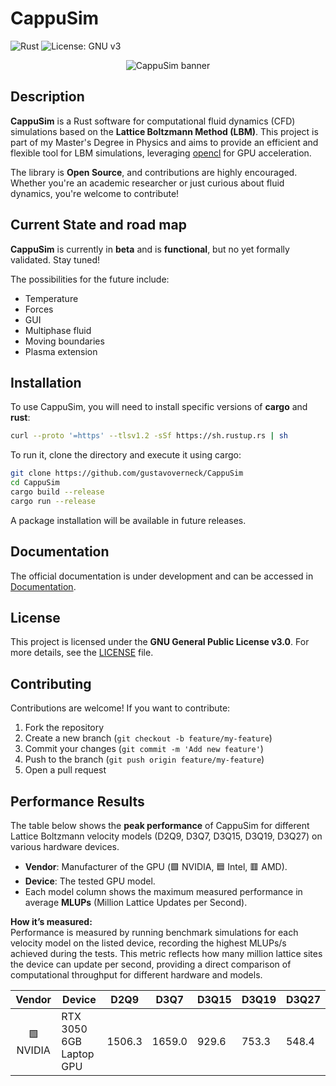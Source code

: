 # CappuSim
![Rust](https://img.shields.io/badge/rust-%23000000.svg?style=for-the-badge&logo=rust&logoColor=white) ![License: GNU v3](https://img.shields.io/badge/License-GNU%20v3-blue.svg)  

<p align="center">
  <img src="https://github.com/user-attachments/assets/fc920e2a-e6f2-48cb-a463-5ead9f9dd9b1" alt="CappuSim banner"/>
</p>

## Description  
**CappuSim** is a Rust software for computational fluid dynamics (CFD) simulations based on the **Lattice Boltzmann Method (LBM)**. This project is part of my Master's Degree in Physics and aims to provide an efficient and flexible tool for LBM simulations, leveraging [opencl](https://www.khronos.org/opencl/) for GPU acceleration.  

The library is **Open Source**, and contributions are highly encouraged. Whether you're an academic researcher or just curious about fluid dynamics, you're welcome to contribute!  

## Current State and road map
**CappuSim** is currently in **beta** and is **functional**, but no yet formally validated. Stay tuned!

The possibilities for the future include:
- Temperature
- Forces
- GUI
- Multiphase fluid
- Moving boundaries
- Plasma extension

## Installation  
To use CappuSim, you will need to install specific versions of **cargo** and **rust**: 

```bash
curl --proto '=https' --tlsv1.2 -sSf https://sh.rustup.rs | sh
```
To run it, clone the directory and execute it using cargo:

```bash
git clone https://github.com/gustavoverneck/CappuSim
cd CappuSim
cargo build --release
cargo run --release
```

A package installation will be available in future releases.

## Documentation
The official documentation is under development and can be accessed in [Documentation](https://gustavoverneck.github.io/CappuSim/).  

## License  
This project is licensed under the **GNU General Public License v3.0**. For more details, see the [LICENSE](LICENSE) file.  

## Contributing  
Contributions are welcome! If you want to contribute:  
1. Fork the repository  
2. Create a new branch (`git checkout -b feature/my-feature`)  
3. Commit your changes (`git commit -m 'Add new feature'`)  
4. Push to the branch (`git push origin feature/my-feature`)  
5. Open a pull request

## Performance Results

The table below shows the **peak performance** of CappuSim for different Lattice Boltzmann velocity models (D2Q9, D3Q7, D3Q15, D3Q19, D3Q27) on various hardware devices.  
- **Vendor**: Manufacturer of the GPU (🟩 NVIDIA, 🟦 Intel, 🟥 AMD).
- **Device**: The tested GPU model.
- Each model column shows the maximum measured performance in average **MLUPs** (Million Lattice Updates per Second).

**How it’s measured:**  
Performance is measured by running benchmark simulations for each velocity model on the listed device, recording the highest MLUPs/s achieved during the tests. This metric reflects how many million lattice sites the device can update per second, providing a direct comparison of computational throughput for different hardware and models.

| Vendor      | Device                         | D2Q9   | D3Q7   | D3Q15  | D3Q19  | D3Q27  |
|:----------: |-------------------------------|--------|--------|--------|--------|--------|
| 🟩 NVIDIA   | RTX 3050 6GB Laptop GPU        | 1506.3 | 1659.0 | 929.6  | 753.3  | 548.4  |
<!-- Vendor legend: 🟩 NVIDIA (green), 🟦 Intel (blue), 🟥 AMD (red) -->
